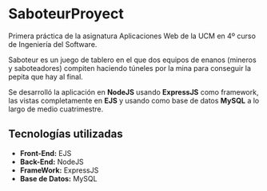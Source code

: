 # SaboteurProyect
Primera práctica de la asignatura Aplicaciones Web de la UCM en 4º curso de Ingeniería del Software.

Saboteur es un juego de tablero en el que dos equipos de enanos (mineros y saboteadores) compiten haciendo túneles por la mina para conseguir la pepita que hay al final.

Se desarrolló la aplicación en **NodeJS** usando **ExpressJS** como framework, las vistas completamente en **EJS** y usando como base de datos **MySQL** a lo largo de medio cuatrimestre.

## Tecnologías utilizadas
                                                          
* **Front-End:** EJS 
* **Back-End:** NodeJS 
* **FrameWork:** ExpressJS
* **Base de Datos:** MySQL
